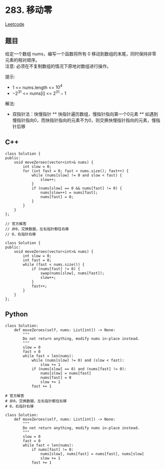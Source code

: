 # 283. 移动零
[Leetcode](https://leetcode.cn/problems/move-zeroes/)

## 题目
给定一个数组 nums，编写一个函数将所有 0 移动到数组的末尾，同时保持非零元素的相对顺序。  
注意: 必须在不复制数组的情况下原地对数组进行操作。

提示:  
* 1 <= nums.length <= $10^4$
* $-2^{31}$ <= nums[i] <= $2^{31} - 1$

解法:  
* 双指针法：快慢指针
** 快指针遍历数组，慢指针指向第一个0元素
** 如遇到慢指针指向0，而快指针指向的元素不为0，则交换快慢指针指向的元素，慢指针后移


## C++
```
class Solution {
public:
    void moveZeroes(vector<int>& nums) {
        int slow = 0;
        for (int fast = 0; fast < nums.size(); fast++) {
            while (nums[slow] != 0 and slow < fast) {
                slow++;
            }
            if (nums[slow] == 0 && nums[fast] != 0) {
                nums[slow++] = nums[fast];
                nums[fast] = 0;
            }
        }
    }
};
```

```
// 官方解答
// 非0，交换数据，左右指针都往右移
// 0，右指针右移

class Solution {
public:
    void moveZeroes(vector<int>& nums) {
        int slow = 0;
        int fast = 0;
        while (fast < nums.size()) {
            if (nums[fast] != 0) {
                swap(nums[slow], nums[fast]);
                slow++;
            }
            fast++;
        }
    }
};
```

## Python
```
class Solution:
    def moveZeroes(self, nums: List[int]) -> None:
        """
        Do not return anything, modify nums in-place instead.
        """
        slow = 0
        fast = 0
        while fast < len(nums):
            while (nums[slow] != 0) and (slow < fast):
                slow += 1
            if (nums[slow] == 0) and (nums[fast] != 0):
                nums[slow] = nums[fast]
                nums[fast] = 0
                slow += 1
            fast += 1
```

```
# 官方解答
# 非0，交换数据，左右指针都往右移
# 0，右指针右移

class Solution:
    def moveZeroes(self, nums: List[int]) -> None:
        """
        Do not return anything, modify nums in-place instead.
        """
        slow = 0
        fast = 0
        while fast < len(nums):
            if nums[fast] != 0:
                nums[slow], nums[fast] = nums[fast], nums[slow]
                slow += 1
            fast += 1
```